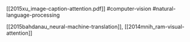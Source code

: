 [[2015xu_image-caption-attention.pdf]]
#computer-vision #natural-language-processing

[[2015bahdanau_neural-machine-translation]], [[2014mnih_ram-visual-attention]]

